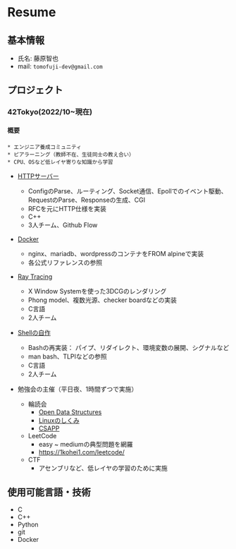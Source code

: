 # Resume

## 基本情報

  * 氏名:  藤原智也 
  * mail: `tomofuji-dev@gmail.com`

## プロジェクト

### 42Tokyo(2022/10~現在)
  #### 概要
    * エンジニア養成コミュニティ
    * ピアラーニング（教師不在、生徒同士の教え合い）
    * CPU、OSなど低レイヤ寄りな知識から学習

  * [HTTPサーバー](https://github.com/NaoyaFukuma/webserv)
    * ConfigのParse、ルーティング、Socket通信、Epollでのイベント駆動、RequestのParse、Responseの生成、CGI
    * RFCを元にHTTP仕様を実装
    * C++
    * 3人チーム、Github Flow

  * [Docker](https://github.com/tomofuji-dev/ft_inception)
    * nginx、mariadb、wordpressのコンテナをFROM alpineで実装
    * 各公式リファレンスの参照

  * [Ray Tracing](https://github.com/tomofuji-dev/ft_minirt)
    * X Window Systemを使った3DCGのレンダリング
    * Phong model、複数光源、checker boardなどの実装
    * C言語
    * 2人チーム

  * [Shellの自作](https://github.com/tomofuji-dev/ft_minishell)
    * Bashの再実装： パイプ、リダイレクト、環境変数の展開、シグナルなど
    * man bash、TLPIなどの参照
    * C言語
    * 2人チーム

  * 勉強会の主催（平日夜、1時間ずつで実施）
      * 輪読会
          * [Open Data Structures](https://opendatastructures.org/)
          * [Linuxのしくみ](https://www.amazon.co.jp/dp/B0BG8J5QJ1)
          * [CSAPP](https://www.amazon.co.jp/dp/013409266X)
      * LeetCode
          * easy ~ mediumの典型問題を網羅
          * https://1kohei1.com/leetcode/
      * CTF
          * アセンブリなど、低レイヤの学習のために実施

## 使用可能言語・技術

  * C
  * C++
  * Python
  * git
  * Docker
